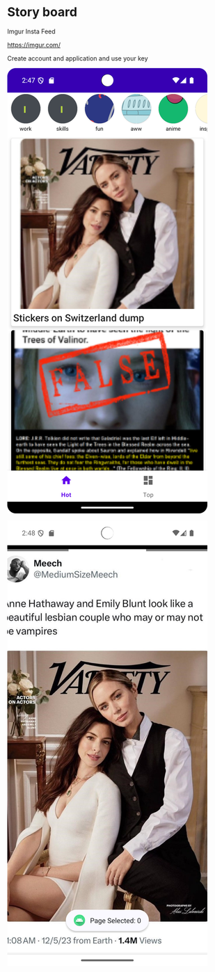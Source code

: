 # Story board
Imgur Insta Feed

https://imgur.com/

Create account and application and use your key

![imgur Insta Home Page](./homefeed.jpg)


![imgur Insta Story Page](./fullview.jpg)
